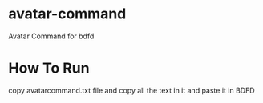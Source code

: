 # avatar-command
Avatar Command for bdfd


# How To Run
copy avatarcommand.txt file and copy all the text in it and paste it in BDFD
